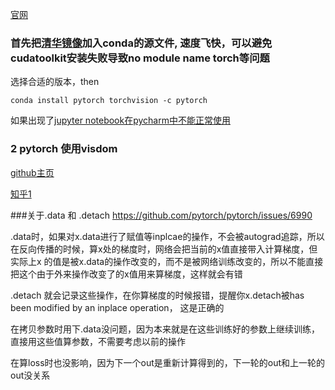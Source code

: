 [官网](http://pytorch.org/)

### 首先把[清华镜像](https://mirror.tuna.tsinghua.edu.cn/help/anaconda/)加入conda的源文件, 速度飞快，可以避免cudatoolkit安装失败导致no module name torch等问题


选择合适的版本，then
```
conda install pytorch torchvision -c pytorch
```

如果出现了[jupyter notebook在pycharm中不能正常使用](http://zhuangzhuang.github.io/2017/01/22/fix-pycharm-jupyter/)


### 2 pytorch 使用visdom
[github主页](https://github.com/facebookresearch/visdom)

[知乎1](https://zhuanlan.zhihu.com/p/34692106)


###关于.data 和 .detach
https://github.com/pytorch/pytorch/issues/6990

.data时，如果对x.data进行了赋值等inplcae的操作，不会被autograd追踪，所以在反向传播的时候，算x处的梯度时，网络会把当前的x值直接带入计算梯度，但实际上x
的值是被x.data的操作改变的，而不是被网络训练改变的，所以不能直接把这个由于外来操作改变了的x值用来算梯度，这样就会有错

.detach 就会记录这些操作，在你算梯度的时候报错，提醒你x.detach被has been modified by an inplace operation， 这是正确的

在拷贝参数时用下.data没问题，因为本来就是在这些训练好的参数上继续训练，直接用这些值算参数，不需要考虑以前的操作

在算loss时也没影响，因为下一个out是重新计算得到的，下一轮的out和上一轮的out没关系
